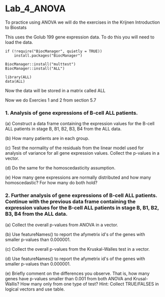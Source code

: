 # Lab_4_ANOVA

To practice using ANOVA we will do the exercises in the Krijnen Introduction to Biostats 

This uses the Golub 199 gene expression data. To do this you will need to load the data. 

```
if (!require("BiocManager", quietly = TRUE))
    install.packages("BiocManager")

BiocManager::install("multtest")
BiocManager::install("ALL")

library(ALL)
data(ALL)
```
Now the data will be stored in a matrix called ALL

Now we do Exercies 1 and 2 from section 5.7


### 1. Analysis of gene expressions of B-cell ALL patients.

(a) Construct a data frame containing the expression values for the B-cell ALL patients in stage B, B1, B2, B3, B4 from the ALL data.

(b) How many patients are in each group.

(c) Test the normality of the residuals from the linear model used for analysis of variance for all gene expression values. Collect the p-values in a vector.

(d) Do the same for the homoscedasticity assumption.

(e) How many gene expressions are normally distributed and how many homoscedastic? For how many do both hold?


### 2. Further analysis of gene expressions of B-cell ALL patients. Continue with the previous data frame containing the expression values for the B-cell ALL patients in stage B, B1, B2, B3, B4 from the ALL data.

(a) Collect the overall p-values from ANOVA in a vector.

(b) Use featureNames() to report the afymetrix id's of the genes with smaller p-values than 0.000001.

(c) Collect the overall p-values from the Kruskal-Walles test in a vector.

(d) Use featureNames() to report the afymetrix id's of the genes with smaller p-values than 0.000001.

(e) Briefly comment on the differences you observe. That is, how many genes have p-values smaller than 0.001 from both ANOVA and Krusal-Wallis? How many only from one type of test? Hint: Collect TRUE/FALSES in logical vectors and use table.
